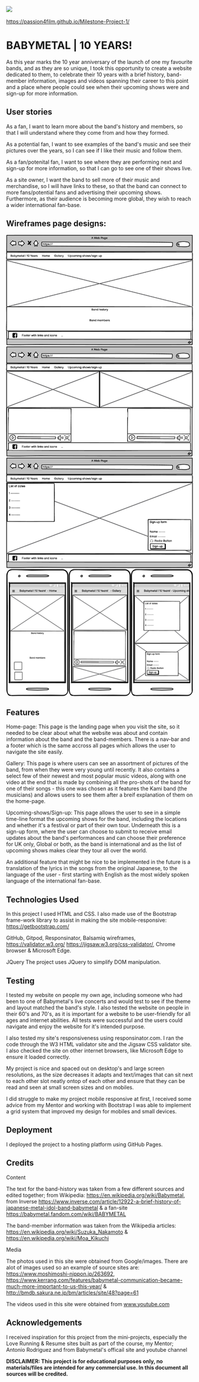 <img src="https://preview.redd.it/3dg8fywxr9s51.png?width=1153&format=png&auto=webp&s=2352e77137b24e578983b18c51b5f7675e860413" style="margin: 0;">

https://passion4film.github.io/Milestone-Project-1/

# BABYMETAL | 10 YEARS!
As this year marks the 10 year anniversary of the launch of one my favourite bands, and as they are so unique, I took this opportunity to create a website dedicated to them, to celebrate their 10 years with a brief history, band-member information, images and videos spanning their career to this point and a place where people could see when their upcoming shows were and sign-up for more information. 

## User stories

As a fan, I want to learn more about the band's history and members, so that I will understand where they come from and how they formed.

As a potential fan, I want to see examples of the band's music and see their pictures over the years, so I can see if I like their music and follow them.

As a fan/potenital fan, I want to see where they are performing next and sign-up for more information, so that I can go to see one of their shows live.

As a site owner, I want the band to sell more of their music and merchandise, so I will have links to these, so that the band can connect to more fans/potential fans and advertising their upcoming shows. Furthermore, as their audience is becoming more global, they wish to reach a wider international fan-base.

## Wireframes page designs:
<img src="wireframes/home.png" style="margin: 0;">
<img src="wireframes/gallery.png" style="margin: 0;">
<img src="wireframes/upcoming-shows.png" style="margin: 0;">
<img src="wireframes/mobile-screens.png" style="margin: 0;">

## Features

Home-page: This page is the landing page when you visit the site, so it needed to be clear about what the website was about and contain information about the band and the band-members. There is a nav-bar and a footer which is the same accross all pages which allows the user to navigate the site easily.


Gallery: This page is where users can see an assortment of pictures of the band, from when they were very young until recently. It also contains a select few of their newest and most popular music videos, along with one video at the end that is made by combining all the pro-shots of the band for one of their songs - this one was chosen as it features the Kami band (the musicians) and allows users to see them after a breif explanation of them on the home-page.


Upcoming-shows/Sign-up: This page allows the user to see in a simple time-line format the upcoming shows for the band, including the locations and whether it's a festival or part of their own tour. Underneath this is a sign-up form, where the user can choose to submit to receive email updates about the band's performances and can choose their preference for UK only, Global or both, as the band is international and as the list of upcoming shows makes clear they tour all over the world. 


An additional feature that might be nice to be implemented in the future is a translation of the lyrics in the songs from the original Japanese, to the language of the user - first starting with English as the most widely spoken language of the international fan-base.

## Technologies Used

In this project I used HTML and CSS. I also made use of the Bootstrap frame-work library to assist in making the site mobile-responsive: https://getbootstrap.com/

GitHub,
Gitpod,
Responsinator, 
Balsamiq wireframes,
https://validator.w3.org/
https://jigsaw.w3.org/css-validator/,
Chrome browser & Microsoft Edge.

JQuery
The project uses JQuery to simplify DOM manipulation.

## Testing

I tested my website on people my own age, including someone who had been to one of Babymetal's live concerts and would test to see if the theme and layout matched the band's style. I also tested the website on people in their 60's and 70's, as it is important for a website to be user-friendly for all ages and internet abilities. All tests were successful and the users could navigate and enjoy the website for it's intended purpose.

I also tested my site's responsiveness using responsinator.com. I ran the code through the W3 HTML validator site and the Jigsaw CSS validator site. I also checked the site on other internet browsers, like Microsoft Edge to ensure it loaded correctly.

My project is nice and spaced out on desktop's and large screen resolutions, as the size decreases it adapts and text/images that can sit next to each other slot neatly ontop of each other and ensure that they can be read and seen at small screen sizes and on mobiles.

I did struggle to make my project mobile responsive at first, I received some advice from my Mentor and working with Bootstrap I was able to implement a grid system that improved my design for mobiles and small devices.

## Deployment

I deployed the project to a hosting platform using GitHub Pages.

## Credits

Content

The text for the band-history was taken from a few different sources and edited together; from Wikipedia: https://en.wikipedia.org/wiki/Babymetal, from Inverse https://www.inverse.com/article/12922-a-brief-history-of-japanese-metal-idol-band-babymetal & a fan-site https://babymetal.fandom.com/wiki/BABYMETAL

The band-member information was taken from the Wikipedia articles: https://en.wikipedia.org/wiki/Suzuka_Nakamoto & https://en.wikipedia.org/wiki/Moa_Kikuchi

Media

The photos used in this site were obtained from Google/images. There are alot of images used so an example of source sites are:  https://www.moshimoshi-nippon.jp/263692, https://www.kerrang.com/features/babymetal-communication-became-much-more-important-to-us-this-year/ & http://bmdb.sakura.ne.jp/bm/articles/site/48?page=61

The videos used in this site were obtained from www.youtube.com

## Acknowledgements

I received inspiration for this project from the mini-projects, especially the Love Running & Resume sites built as part of the course, my Mentor; Antonio Rodriguez and from Babymetal's officail site and youtube channel

**DISCLAIMER: This project is for educational purposes only, no materials/files are intended for any commercial use. In this document all sources will be credited.**
